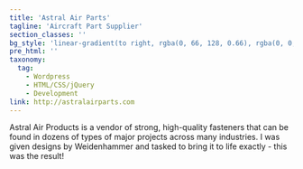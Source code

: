 ```yaml
---
title: 'Astral Air Parts'
tagline: 'Aircraft Part Supplier'
section_classes: ''
bg_style: 'linear-gradient(to right, rgba(0, 66, 128, 0.66), rgba(0, 0, 0, 0.66)), url(/user/themes/sathyaram/images/web/astralairparts.jpg)'
pre_html: ''
taxonomy:
  tag:
    - Wordpress
    - HTML/CSS/jQuery
    - Development
link: http://astralairparts.com
---
```

Astral Air Products is a vendor of strong, high-quality fasteners that can be found in dozens of types of major projects across many industries. I was given designs by Weidenhammer and tasked to bring it to life exactly - this was the result! 
